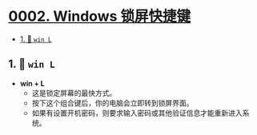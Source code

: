 # [0002. Windows 锁屏快捷键](https://github.com/Tdahuyou/TNotes.notes/tree/main/notes/0002.%20Windows%20%E9%94%81%E5%B1%8F%E5%BF%AB%E6%8D%B7%E9%94%AE)

<!-- region:toc -->
- [1. 📒 `win L`](#1--win-l)
<!-- endregion:toc -->


## 1. 📒 `win L`

- **win + L**
  - 这是锁定屏幕的最快方式。
  - 按下这个组合键后，你的电脑会立即转到锁屏界面。
  - 如果有设置开机密码，则要求输入密码或其他验证信息才能重新进入系统。
